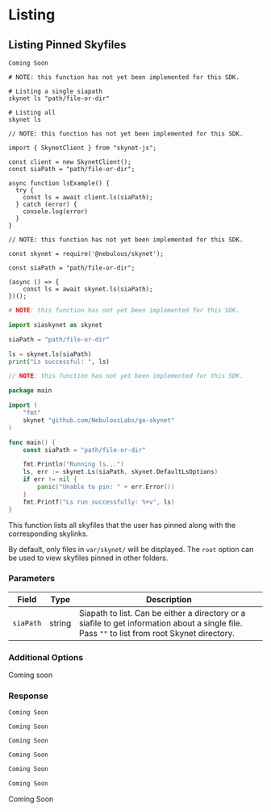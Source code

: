 # Listing

## Listing Pinned Skyfiles

```shell--curl
Coming Soon
```

```shell--cli
# NOTE: this function has not yet been implemented for this SDK.

# Listing a single siapath
skynet ls "path/file-or-dir"

# Listing all
skynet ls
```

```javascript--browser
// NOTE: this function has not yet been implemented for this SDK.

import { SkynetClient } from "skynet-js";

const client = new SkynetClient();
const siaPath = "path/file-or-dir";

async function lsExample() {
  try {
    const ls = await client.ls(siaPath);
  } catch (error) {
    console.log(error)
  }
}
```

```javascript--node
// NOTE: this function has not yet been implemented for this SDK.

const skynet = require('@nebulous/skynet');

const siaPath = "path/file-or-dir";

(async () => {
	const ls = await skynet.ls(siaPath);
})();
```

```python
# NOTE: this function has not yet been implemented for this SDK.

import siaskynet as skynet

siaPath = "path/file-or-dir"

ls = skynet.ls(siaPath)
print("Ls successful: ", ls)
```

```go
// NOTE: this function has not yet been implemented for this SDK.

package main

import (
	"fmt"
	skynet "github.com/NebulousLabs/go-skynet"
)

func main() {
	const siaPath = "path/file-or-dir"

	fmt.Println("Running ls...")
	ls, err := skynet.Ls(siaPath, skynet.DefaultLsOptions)
	if err != nil {
		panic("Unable to pin: " + err.Error())
	}
	fmt.Printf("Ls run successfully: %+v", ls)
}
```

This function lists all skyfiles that the user has pinned along with the corresponding
skylinks.

<aside class="notice">
By default, only files in <code>var/skynet/</code> will be displayed. The
<code>root</code> option can be used to view skyfiles pinned in other folders.
</aside>

### Parameters

Field | Type | Description
----- | ---- | -----------
`siaPath` | string | Siapath to list. Can be either a directory or a siafile to get information about a single file. Pass `""` to list from root Skynet directory.

### Additional Options

Coming soon

### Response

```shell--curl
Coming Soon
```

```shell--cli
Coming Soon
```

```javascript--browser
Coming Soon
```

```javascript--node
Coming Soon
```

```python
Coming Soon
```

```go
Coming Soon
```

Coming Soon

